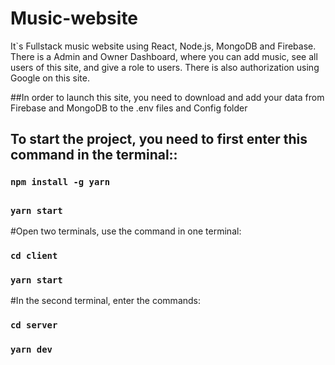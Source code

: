 # Music-website
It`s Fullstack music website using React, Node.js, MongoDB and Firebase. There is a Admin and Owner Dashboard, where you can add music, see all users of this site, and give a role to users. There is also authorization using Google on this site.

##In order to launch this site, you need to download and add your data from Firebase and MongoDB to the .env files and Config folder

## To start the project, you need to first enter this command in the terminal:: 
### `npm install -g yarn`
##  
### `yarn start`

#Open two terminals, use the command in one terminal:
### `cd client`
### `yarn start`

#In the second terminal, enter the commands:
### `cd server`
### `yarn dev` 
